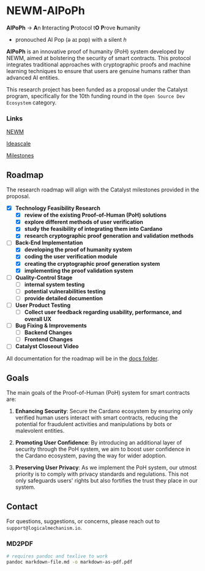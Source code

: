 # NEWM-AIPoPh

**AIPoPh** -> **A**n **I**nteracting **P**rotocol t**O** **P**rove **h**umanity

- pronouched AI Pop (ə aɪ pɑp) with a silent *h*


**AIPoPh** is an innovative proof of humanity (PoH) system developed by NEWM, aimed at bolstering the security of smart contracts. This protocol integrates traditional approaches with cryptographic proofs and machine learning techniques to ensure that users are genuine humans rather than advanced AI entities.

This research project has been funded as a proposal under the Catalyst program, specifically for the 10th funding round in the `Open Source Dev Ecosystem` category.

### Links

[NEWM](https://newm.io/)

[Ideascale](https://projectcatalyst.io/funds/10/f10-osde-open-source-dev-ecosystem/newm-community-proof-of-human-poh-system-enhance-security-for-smart-contracts)

[Milestones](https://milestones.projectcatalyst.io/projects/1000130/)

## **Roadmap**

The research roadmap will align with the Catalyst milestones provided in the proposal.

- [x] **Technology Feasibility Research**
  - [x] **review of the existing Proof-of-Human (PoH) solutions**
  - [x] **explore different methods of user verification**
  - [x] **study the feasibility of integrating them into Cardano**
  - [x] **research cryptographic proof generation and validation methods**
- [ ] **Back-End Implementation**
  - [x] **developing the proof of humanity system**
  - [x] **coding the user verification module**
  - [x] **creating the cryptographic proof generation system**
  - [x] **implementing the proof validation system**
- [ ] **Quality-Control Stage**
  - [ ] **internal system testing**
  - [ ] **potential vulnerabilities testing**
  - [ ] **provide detailed documention**
- [ ] **User Product Testing**
  - [ ] **Collect user feedback regarding usability, performance, and overall UX**
- [ ] **Bug Fixing & Improvements**
  - [ ] **Backend Changes**
  - [ ] **Frontend Changes**
- [ ] **Catalyst Closeout Video**

All documentation for the roadmap will be in the [docs folder](./docs/).

## Goals

The main goals of the Proof-of-Human (PoH) system for smart contracts are:

1. **Enhancing Security**: Secure the Cardano ecosystem by ensuring only verified human users interact with smart contracts, reducing the potential for fraudulent activities and manipulations by bots or malevolent entities.

2. **Promoting User Confidence**: By introducing an additional layer of security through the PoH system, we aim to boost user confidence in the Cardano ecosystem, paving the way for wider adoption.

3. **Preserving User Privacy**: As we implement the PoH system, our utmost priority is to comply with privacy standards and regulations. This not only safeguards users' rights but also fortifies the trust they place in our system.

## Contact

For questions, suggestions, or concerns, please reach out to `support@logicalmechanism.io`.

### MD2PDF

```bash
# requires pandoc and texlive to work
pandoc markdown-file.md -o markdown-as-pdf.pdf
```